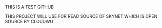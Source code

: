 THIS IS A TEST GITHUB

THIS PROJECT WILL USE FOR READ SOURCE OF SKYNET WHICH IS OPEN SOURCE BY CLOUDWU
